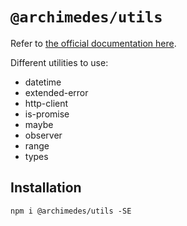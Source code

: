 # `@archimedes/utils`

Refer to [the official documentation here](https://www.archimedesfw.io/docs/js/utils).

Different utilities to use:

-   datetime
-   extended-error
-   http-client
-   is-promise
-   maybe
-   observer
-   range
-   types

## Installation

`npm i @archimedes/utils -SE`
